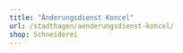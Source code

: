 ```yaml
---
title: "Änderungsdienst Koncel"
url: /stadthagen/aenderungsdienst-koncel/
shop: Schneiderei
---
```

